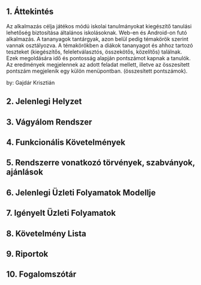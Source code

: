 ## 1. Áttekintés

Az alkalmazás célja játékos módú iskolai tanulmányokat kiegészítő tanulási lehetőség biztosítása általános iskolásoknak.
Web-en és Android-on futó alkalmazás. A tananyagok tantárgyak, azon belül pedig témakörök szerint vannak osztályozva. A témakörökben a diákok tananyagot és ahhoz tartozó teszteket (kiegészítős, feleletválasztós, összekötős, közelítős) találnak. Ezek megoldására idő és pontosság alapján pontszámot kapnak a tanulók. Az eredmények megjelennek az adott feladat mellett, illetve az összesített pontszám megjelenik egy külön menüpontban. (összesített pontszámok).

by: Gajdár Krisztián

## 2. Jelenlegi Helyzet

## 3. Vágyálom Rendszer 

## 4. Funkcionális Követelmények

## 5. Rendszerre vonatkozó törvények, szabványok, ajánlások

## 6. Jelenlegi Üzleti Folyamatok Modellje

## 7. Igényelt Üzleti Folyamatok

## 8. Követelmény Lista

## 9. Riportok

## 10. Fogalomszótár
